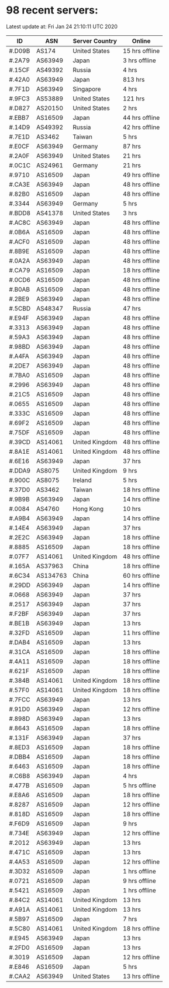 # 98 recent servers:

Latest update at: Fri Jan 24 21:10:11 UTC 2020

| ID | ASN | Server Country | Online |
| -- | --- | -------------- | ------ |
| #.D09B | AS174 | United States | 15 hrs offline |
| #.2A79 | AS63949 | Japan | 3 hrs offline |
| #.15CF | AS49392 | Russia | 4 hrs |
| #.42A0 | AS63949 | Japan | 813 hrs |
| #.7F1D | AS63949 | Singapore | 4 hrs |
| #.9FC3 | AS53889 | United States | 121 hrs |
| #.D827 | AS20150 | United States | 2 hrs |
| #.EBB7 | AS16509 | Japan | 44 hrs offline |
| #.14D9 | AS49392 | Russia | 42 hrs offline |
| #.7E1D | AS3462 | Taiwan | 5 hrs |
| #.E0CF | AS63949 | Germany | 87 hrs |
| #.2A0F | AS63949 | United States | 21 hrs |
| #.0C1C | AS24961 | Germany | 21 hrs |
| #.9710 | AS16509 | Japan | 49 hrs offline |
| #.CA3E | AS63949 | Japan | 48 hrs offline |
| #.82B0 | AS16509 | Japan | 48 hrs offline |
| #.3344 | AS63949 | Germany | 5 hrs |
| #.BDD8 | AS41378 | United States | 3 hrs |
| #.AC8C | AS63949 | Japan | 48 hrs offline |
| #.0B6A | AS16509 | Japan | 48 hrs offline |
| #.ACF0 | AS16509 | Japan | 48 hrs offline |
| #.8B9E | AS16509 | Japan | 48 hrs offline |
| #.0A2A | AS63949 | Japan | 48 hrs offline |
| #.CA79 | AS16509 | Japan | 18 hrs offline |
| #.0CD6 | AS16509 | Japan | 48 hrs offline |
| #.B0AB | AS16509 | Japan | 48 hrs offline |
| #.2BE9 | AS63949 | Japan | 48 hrs offline |
| #.5CBD | AS48347 | Russia | 47 hrs |
| #.E94F | AS63949 | Japan | 48 hrs offline |
| #.3313 | AS63949 | Japan | 48 hrs offline |
| #.59A3 | AS63949 | Japan | 48 hrs offline |
| #.98BD | AS63949 | Japan | 48 hrs offline |
| #.A4FA | AS63949 | Japan | 48 hrs offline |
| #.2DE7 | AS63949 | Japan | 48 hrs offline |
| #.7BA0 | AS16509 | Japan | 48 hrs offline |
| #.2996 | AS63949 | Japan | 48 hrs offline |
| #.21C5 | AS16509 | Japan | 48 hrs offline |
| #.0655 | AS16509 | Japan | 48 hrs offline |
| #.333C | AS16509 | Japan | 48 hrs offline |
| #.69F2 | AS16509 | Japan | 48 hrs offline |
| #.75DF | AS16509 | Japan | 48 hrs offline |
| #.39CD | AS14061 | United Kingdom | 48 hrs offline |
| #.8A1E | AS14061 | United Kingdom | 48 hrs offline |
| #.6E16 | AS63949 | Japan | 37 hrs |
| #.DDA9 | AS8075 | United Kingdom | 9 hrs |
| #.900C | AS8075 | Ireland | 5 hrs |
| #.37D0 | AS3462 | Taiwan | 18 hrs offline |
| #.9B9B | AS63949 | Japan | 14 hrs offline |
| #.0084 | AS4760 | Hong Kong | 10 hrs |
| #.A9B4 | AS63949 | Japan | 14 hrs offline |
| #.14E4 | AS63949 | Japan | 37 hrs |
| #.2E2C | AS63949 | Japan | 18 hrs offline |
| #.8885 | AS16509 | Japan | 18 hrs offline |
| #.07F7 | AS14061 | United Kingdom | 48 hrs offline |
| #.165A | AS37963 | China | 18 hrs offline |
| #.6C34 | AS134763 | China | 60 hrs offline |
| #.29DD | AS63949 | Japan | 14 hrs offline |
| #.0668 | AS63949 | Japan | 37 hrs |
| #.2517 | AS63949 | Japan | 37 hrs |
| #.F2BF | AS63949 | Japan | 37 hrs |
| #.BE1B | AS63949 | Japan | 13 hrs |
| #.32FD | AS16509 | Japan | 11 hrs offline |
| #.DAB4 | AS16509 | Japan | 13 hrs |
| #.31CA | AS16509 | Japan | 18 hrs offline |
| #.4A11 | AS16509 | Japan | 18 hrs offline |
| #.621F | AS16509 | Japan | 18 hrs offline |
| #.384B | AS14061 | United Kingdom | 18 hrs offline |
| #.57F0 | AS14061 | United Kingdom | 18 hrs offline |
| #.7FCC | AS63949 | Japan | 13 hrs |
| #.91D0 | AS63949 | Japan | 12 hrs offline |
| #.898D | AS63949 | Japan | 13 hrs |
| #.8643 | AS16509 | Japan | 18 hrs offline |
| #.131F | AS63949 | Japan | 37 hrs |
| #.8ED3 | AS16509 | Japan | 18 hrs offline |
| #.DBB4 | AS16509 | Japan | 18 hrs offline |
| #.6463 | AS16509 | Japan | 18 hrs offline |
| #.C6B8 | AS63949 | Japan | 4 hrs |
| #.477B | AS16509 | Japan | 5 hrs offline |
| #.E8A6 | AS16509 | Japan | 18 hrs offline |
| #.8287 | AS16509 | Japan | 12 hrs offline |
| #.818D | AS16509 | Japan | 18 hrs offline |
| #.F6D9 | AS16509 | Japan | 9 hrs |
| #.734E | AS63949 | Japan | 12 hrs offline |
| #.2012 | AS63949 | Japan | 13 hrs |
| #.471C | AS16509 | Japan | 13 hrs |
| #.4A53 | AS16509 | Japan | 12 hrs offline |
| #.3D32 | AS16509 | Japan | 1 hrs offline |
| #.0721 | AS16509 | Japan | 9 hrs offline |
| #.5421 | AS16509 | Japan | 1 hrs offline |
| #.84C2 | AS14061 | United Kingdom | 13 hrs |
| #.A91A | AS14061 | United Kingdom | 13 hrs |
| #.5B97 | AS16509 | Japan | 7 hrs |
| #.5C80 | AS14061 | United Kingdom | 18 hrs offline |
| #.E945 | AS63949 | Japan | 13 hrs |
| #.2FD0 | AS16509 | Japan | 13 hrs |
| #.3019 | AS16509 | Japan | 12 hrs offline |
| #.E846 | AS16509 | Japan | 5 hrs |
| #.CAA2 | AS63949 | United States | 13 hrs offline |

